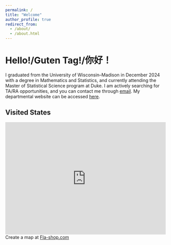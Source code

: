 ```yaml
---
permalink: /
title: "Welcome"
author_profile: true
redirect_from: 
  - /about/
  - /about.html
---
```


Hello!/Guten Tag!/你好！
======
I graduated from the University of Wisconsin–Madison in December 2024 with a degree in Mathematics and Statistics, and currently attending the Master of Statistical Science program at Duke. I am actively searching for TA/RA opportunities, and you can contact me through <a href="mailto:tc434@duke.edu">email</a>.
My departmental website can be accessed <a href="https://scholars.duke.edu/person/Steven.Chen">here</a>.

## Visited States

<div style="max-width:980px;margin:5px auto 10px auto;font-size:14px;">
  <div style="position:relative;padding:0 0 70% 0;height:0;overflow:hidden;">
    <iframe
      style="position:absolute;top:0;left:0;width:100%;height:100%;"
      src="https://www.fla-shop.com/visited-states/embed/?st=AZ%2CCA%2CCO%2CDE%2CIL%2CMA%2CMD%2CMI%2CMN%2CNC%2CNJ%2CNV%2CNY%2COH%2CPA%2CUT%2CVA%2CWI%2CWV&vc=1ca032&uc=90cfea&hc=40bfa6&bc=ffffff&sl=on"
      frameborder="0"
      scrolling="no"></iframe>
  </div>
  Create a map at <a href="https://www.fla-shop.com/visited-states/">Fla-shop.com</a>
</div>
